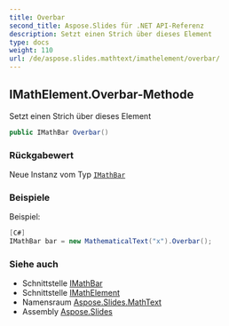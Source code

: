```yaml
---
title: Overbar
second_title: Aspose.Slides für .NET API-Referenz
description: Setzt einen Strich über dieses Element
type: docs
weight: 110
url: /de/aspose.slides.mathtext/imathelement/overbar/
---
```


## IMathElement.Overbar-Methode

Setzt einen Strich über dieses Element

```csharp
public IMathBar Overbar()
```

### Rückgabewert

Neue Instanz vom Typ [`IMathBar`](../../imathbar)

### Beispiele

Beispiel:

```csharp
[C#]
IMathBar bar = new MathematicalText("x").Overbar();
```

### Siehe auch

* Schnittstelle [IMathBar](../../imathbar)
* Schnittstelle [IMathElement](../../imathelement)
* Namensraum [Aspose.Slides.MathText](../../imathelement)
* Assembly [Aspose.Slides](../../../)

<!-- DO NOT EDIT: generiert von xmldocmd für Aspose.Slides.dll -->